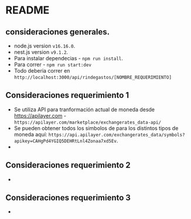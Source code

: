 # README

## consideraciones generales.
- node.js version `v16.16.0`.
- nest.js version `v9.1.2`.
- Para instalar dependecias - `npm run install`.
- Para correr -  `npm run start:dev`
- Todo deberia correr en `http://localhost:3000/api/rindegastos/[NOMBRE_REQUERIMIENTO]`

## Consideraciones requerimiento 1
- Se utiliza API para tranformación actual de moneda desde https://apilayer.com - `https://apilayer.com/marketplace/exchangerates_data-api/`
- Se pueden obtener todos los simbolos de para los distintos tipos de moneda aquí: `https://api.apilayer.com/exchangerates_data/symbols?apikey=CAHgPd4YGIQ5DEHRtLnl4Zonaa7xd5Ev`.
- 

## Consideraciones requerimiento 2
-  

## Consideraciones requerimiento 3
- 